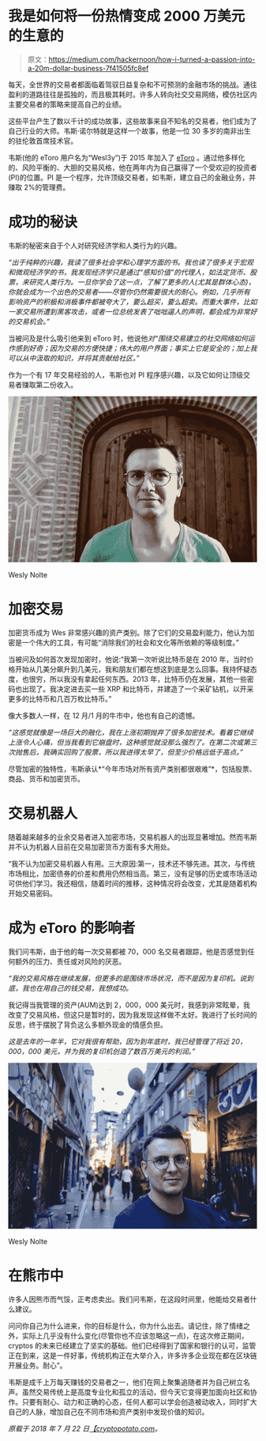 # 我是如何将一份热情变成 2000 万美元的生意的

> 原文：<https://medium.com/hackernoon/how-i-turned-a-passion-into-a-20m-dollar-business-7f41505fc8ef>

每天，全世界的交易者都面临着驾驭日益复杂和不可预测的金融市场的挑战。通往盈利的道路往往是孤独的，而且极其耗时。许多人转向社交交易网络，模仿社区内主要交易者的策略来提高自己的业绩。

这些平台产生了数以千计的成功故事，这些故事来自不知名的交易者，他们成为了自己行业的大师。韦斯·诺尔特就是这样一个故事，他是一位 30 多岁的南非出生的驻伦敦首席技术官。

韦斯(他的 eToro 用户名为“Wesl3y”)于 2015 年加入了 [eToro](https://cryptopotato.com/etoro) 。通过他多样化的、风险平衡的、大胆的交易风格，他在两年内为自己赢得了一个受欢迎的投资者(PI)的位置。PI 是一个程序，允许顶级交易者，如韦斯，建立自己的金融业务，并赚取 2%的管理费。

# 成功的秘诀

韦斯的秘密来自于个人对研究经济学和人类行为的兴趣。

*“出于纯粹的兴趣，我读了很多社会学和心理学方面的书。我也读了很多关于宏观和微观经济学的书，我发现经济学只是通过“感知价值”的代理人，如法定货币、股票，来研究人类行为。一旦你学会了这一点，了解了更多的人(尤其是群体心态)，你就会成为一个出色的交易者——尽管你仍然需要很大的耐心。例如，几乎所有影响资产的积极和消极事件都被夸大了，要么超买，要么超卖。而重大事件，比如一家交易所遭到黑客攻击，或者一位总统发表了咄咄逼人的声明，都会成为非常好的交易机会。”*

当被问及是什么吸引他来到 eToro 时，他说他*对“围绕交易建立的社交网络如何运作感到好奇；因为交易的方便快捷；伟大的用户界面；事实上它是安全的；加上我可以从中汲取的知识，并将其贡献给社区。”*

作为一个有 17 年交易经验的人，韦斯也对 PI 程序感兴趣，以及它如何让顶级交易者赚取第二份收入。

![](img/b500ac70f437efc3b58aeffb93bcce39.png)

Wesly Nolte

# 加密交易

加密货币成为 Wes 非常感兴趣的资产类别。除了它们的交易盈利能力，他认为加密是一个伟大的工具，有可能“消除我们的社会和文化等所依赖的等级制度。”

当被问及如何首次发现加密时，他说:“我第一次听说比特币是在 2010 年，当时价格开始从几美分飙升到几美元，我和朋友们都在想这到底是怎么回事。我持怀疑态度，也很穷，所以我没有拿起任何东西。2013 年，比特币仍在发展，其他一些密码也出现了。我决定进去买一些 XRP 和比特币，并建造了一个采矿钻机，以开采更多的比特币和几百万枚比特币。”

像大多数人一样，在 12 月/1 月的牛市中，他也有自己的遗憾。

*“这感觉就像是一场巨大的融化，我在上涨初期抛弃了很多加密技术。看着它继续上涨令人心痛，但当我看到它崩盘时，这种感觉就没那么强烈了。在第二次或第三次抛售后，我确实回购了股票，所以我进得太早了，但至少价格远低于高点。”*

尽管加密的独特性，韦斯承认*“今年市场对所有资产类别都很艰难”*，包括股票、商品、货币和加密货币。

# 交易机器人

随着越来越多的业余交易者进入加密市场，交易机器人的出现显著增加。然而韦斯并不认为机器人目前在交易加密货币方面有多大用处。

“我不认为加密交易机器人有用。三大原因:第一，技术还不够先进。其次，与传统市场相比，加密债券的价差和费用仍然相当高。第三，没有足够的历史或市场活动可供他们学习。我还相信，随着时间的推移，这种情况将会改变，尤其是随着机构开始交易密码。

# 成为 eToro 的影响者

我们问韦斯，由于他的每一次交易都被 70，000 名交易者跟踪，他是否感觉到任何额外的压力、责任或对风险的厌恶。

*“我的交易风格在继续发展，但更多的是围绕市场状况，而不是因为复印机。说到底，我也在用自己的钱交易，我想成功。*

我记得当我管理的资产(AUM)达到 2，000，000 美元时，我感到非常眩晕，我改变了交易风格，但这只是暂时的，因为我发现这样做不太好。我进行了长时间的反思，终于摆脱了背负这么多额外现金的情感负担。

*这是去年的一年半，它对我很有帮助，因为到年底时，我已经管理了将近 20，000，000 美元，并为我的复印机创造了数百万美元的利润。”*

![](img/aa8211f1991655a4d7dfaa2572a887da.png)

Wesly Nolte

# 在熊市中

许多人因熊市而气馁，正考虑卖出。我们问韦斯，在这段时间里，他能给交易者什么建议。

问问你自己为什么进来，你的目标是什么，你为什么出去。请记住，除了情绪之外，实际上几乎没有什么变化(尽管你也不应该忽略这一点)，在这次修正期间，cryptos 的未来已经建立了坚实的基础。他们已经得到了国家和银行的认可，监管正在到来，这是一件好事，传统机构正在大举介入，许多许多企业现在都在区块链开展业务。耐心”。

韦斯是成千上万每天赚钱的交易者之一，他们在网上聚集追随者并为自己树立名声。虽然交易传统上是高度专业化和孤立的活动，但今天它变得更加面向社区和协作。只要有耐心、动力和正确的心态，任何人都可以学会创造被动收入，同时扩大自己的人脉，增加自己在不同市场和资产类别中发现价值的知识。

*原载于 2018 年 7 月 22 日*[*【cryptopotato.com*](https://cryptopotato.com/how-i-turned-a-passion-into-a-20m-dollar-business/)*。*